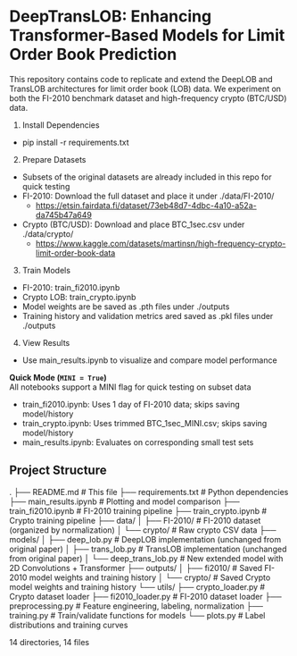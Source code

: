 # DeepTransLOB: Enhancing Transformer-Based Models for Limit Order Book Prediction
This repository contains code to replicate and extend the DeepLOB and TransLOB architectures for limit order book (LOB) data. We experiment on both the FI-2010 benchmark dataset and high-frequency crypto (BTC/USD) data.

1. Install Dependencies
- pip install -r requirements.txt

2. Prepare Datasets
- Subsets of the original datasets are already included in this repo for quick testing
- FI-2010: Download the full dataset and place it under ./data/FI-2010/
    - https://etsin.fairdata.fi/dataset/73eb48d7-4dbc-4a10-a52a-da745b47a649
- Crypto (BTC/USD): Download and place BTC_1sec.csv under ./data/crypto/
    - https://www.kaggle.com/datasets/martinsn/high-frequency-crypto-limit-order-book-data

3. Train Models
- FI-2010: train_fi2010.ipynb
- Crypto LOB: train_crypto.ipynb
- Model weights are be saved as .pth files under ./outputs
- Training history and validation metrics ared saved as .pkl files under ./outputs

4. View Results
- Use main_results.ipynb to visualize and compare model performance

**Quick Mode (`MINI = True`)**  
All notebooks support a MINI flag for quick testing on subset data
- train_fi2010.ipynb: Uses 1 day of FI-2010 data; skips saving model/history
- train_crypto.ipynb: Uses trimmed BTC_1sec_MINI.csv; skips saving model/history
- main_results.ipynb: Evaluates on corresponding small test sets

## Project Structure
.
├── README.md                  # This file
├── requirements.txt           # Python dependencies
├── main_results.ipynb         # Plotting and model comparison
├── train_fi2010.ipynb         # FI-2010 training pipeline
├── train_crypto.ipynb         # Crypto training pipeline
├── data/
│   ├── FI-2010/               # FI-2010 dataset (organized by normalization)
│   └── crypto/                # Raw crypto CSV data
├── models/
│   ├── deep_lob.py            # DeepLOB implementation (unchanged from original paper)
│   ├── trans_lob.py           # TransLOB implementation (unchanged from original paper)
│   └── deep_trans_lob.py      # New extended model with 2D Convolutions + Transformer
├── outputs/
│   ├── fi2010/                # Saved FI-2010 model weights and training history
│   └── crypto/                # Saved Crypto model weights and training history
└── utils/
    ├── crypto_loader.py       # Crypto dataset loader
    ├── fi2010_loader.py       # FI-2010 dataset loader
    ├── preprocessing.py       # Feature engineering, labeling, normalization
    ├── training.py            # Train/validate functions for models
    └── plots.py               # Label distributions and training curves
    
14 directories, 14 files

